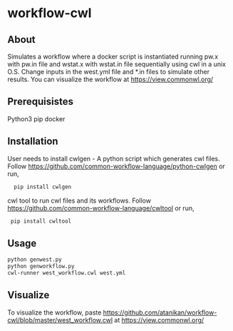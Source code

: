 # workflow-cwl

## About

Simulates a workflow where a docker script is instantiated running pw.x with pw.in file and wstat.x with wstat.in file sequentially using cwl in a unix O.S. Change inputs in the west.yml file and *.in files to simulate other results. You can visualize the workflow at https://view.commonwl.org/

## Prerequisistes

Python3
pip
docker

## Installation

User needs to install cwlgen - A python script which generates cwl files. Follow https://github.com/common-workflow-language/python-cwlgen or run,

```bash
  pip install cwlgen
```

cwl tool to run cwl files and its workflows. Follow https://github.com/common-workflow-language/cwltool or run, 

```bash
 pip install cwltool
```

## Usage

```bash
python genwest.py
python genworkflow.py
cwl-runner west_workflow.cwl west.yml
```

## Visualize

To visualize the workflow, paste https://github.com/atanikan/workflow-cwl/blob/master/west_workflow.cwl at https://view.commonwl.org/







